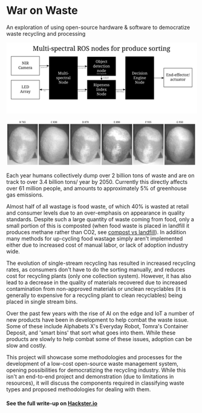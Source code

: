# War on Waste
An exploration of using open-source hardware &amp; software to democratize waste recycling and processing  

![](images/multi-spectral-ros-nodes.jpg)  

![](images/multi-spectral/all-channels.jpg)

Each year humans collectively dump over 2 billion tons of waste and are on track to over 3.4 billion tons/ year by 2050. Currently this directly affects over 61 million people, and amounts to approximately 5% of greenhouse gas emissions.

Almost half of all wastage is food waste, of which 40% is wasted at retail and consumer levels due to an over-emphasis on appearance in quality standards. Despite such a large quantity of waste coming from food, only a small portion of this is composted (when food waste is placed in landfill it produces methane rather than CO2, see [compost vs landfill](https://recycle.com/organics-compost-vs-landfill/)). In addition many methods for up-cycling food wastage simply aren't implemented either due to increased cost of manual labor, or lack of adoption industry wide.

The evolution of single-stream recycling has resulted in increased recycling rates, as consumers don't have to do the sorting manually, and reduces cost for recycling plants (only one collection system). However, it has also lead to a decrease in the quality of materials recovered due to increased contamination from non-approved materials or unclean recyclables (it is generally to expensive for a recycling plant to clean recyclables) being placed in single stream bins.

Over the past few years with the rise of AI on the edge and IoT a number of new products have been in development to help combat the waste issue. Some of these include Alphabets X's Everyday Robot, Tomra's Container Deposit, and 'smart bins' that sort what goes into them. While these products are slowly to help combat some of these issues, adoption can be slow and costly.

This project will showcase some methodologies and processes for the development of a low-cost open-source waste management system, opening possibilities for democratizing the recycling industry. While this isn't an end-to-end project and demonstration (due to limitations in resources), it will discuss the components required in classifying waste types and proposed methodologies for dealing with them.

#### See the full write-up on [Hackster.io](https://www.hackster.io/jedhodson/automating-the-war-on-waste-eaffe2)